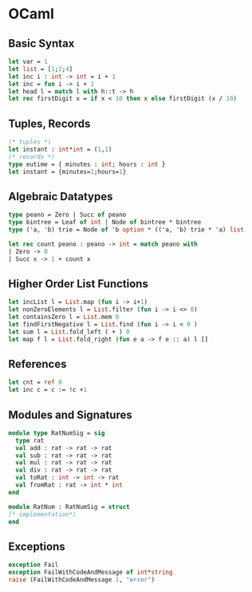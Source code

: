 # OCaml

## Basic Syntax

```ocaml
let var = 1
let list = [1;2;4]
let inc i : int -> int = i + 1
let inc = fun i -> i + 1
let head l = match l with h::t -> h
let rec firstDigit x = if x < 10 then x else firstDigit (x / 10)
```

## Tuples, Records

```ocaml
(* tuples *)
let instant : int*int = (1,1)
(* records *)
type eutime = { minutes : int; hours : int }
let instant = {minutes=1;hours=1}
```

## Algebraic Datatypes

```ocaml
type peano = Zero | Succ of peano
type bintree = Leaf of int | Node of bintree * bintree
type ('a, 'b) trie = Node of 'b option * (('a, 'b) trie * 'a) list

let rec count peano : peano -> int = match peano with
| Zero -> 0
| Succ x -> 1 + count x
```

## Higher Order List Functions

```ocaml
let incList l = List.map (fun i -> i+1)
let nonZeroElements l = List.filter (fun i -> i <> 0)
let containsZero l = List.mem 0 
let findFirstNegative l = List.find (fun i -> i < 0 )
let sum l = List.fold_left ( + ) 0
let map f l = List.fold_right (fun e a -> f e :: a) l []
```

## References

```ocaml
let cnt = ref 0
let inc c = c := !c +1
```

## Modules and Signatures

```ocaml
module type RatNumSig = sig
  type rat
  val add : rat -> rat -> rat
  val sub : rat -> rat -> rat
  val mul : rat -> rat -> rat
  val div : rat -> rat -> rat
  val toRat : int -> int -> rat
  val fromRat : rat -> int * int
end

module RatNum : RatNumSig = struct
(* implementation*)
end
```

## Exceptions

```ocaml
exception Fail
exception FailWithCodeAndMessage of int*string
raise (FailWithCodeAndMessage 1, "error")
```
